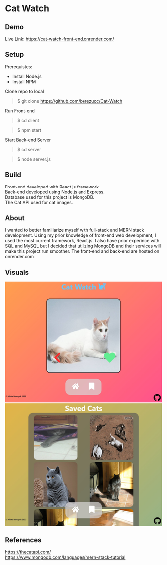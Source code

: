 # Cat Watch

## Demo
Live Link: https://cat-watch-front-end.onrender.com/

## Setup
Prerequistes: 
- Install Node.js
- Install NPM

Clone repo to local
> $ git clone https://github.com/berezucc/Cat-Watch

Run Front-end
> $ cd client

> $ npm start

Start Back-end Server
> $ cd server

> $ node server.js

## Build
Front-end developed with React.js framework.<br/>
Back-end developed using Node.js and Express.<br/>
Database used for this project is MongoDB.<br/>
The Cat API used for cat images.

## About
I wanted to better familiarize myself with full-stack and MERN stack development.
Using my prior knowledge of front-end web development, I used the most current framework, React.js.
I also have prior experince with SQL and MySQL but I decided that utilizing MongoDB and their services will make this project run smoother.
The front-end and back-end are hosted on onrender.com

## Visuals
![Landing Page](/landing_page.JPG)
![Saved Images Page](./saved_cats.JPG)

## References
https://thecatapi.com/ <br/>
https://www.mongodb.com/languages/mern-stack-tutorial
